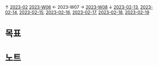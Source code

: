 
↑ [2023-02](2023-02.md)
[2023-W06](2023-W06.md) ← 2023-W07 → [2023-W08](2023-W08.md)
↓ [2023-02-13](2023-02-13.md), [2023-02-14](2023-02-14.md), [2023-02-15](2023-02-15.md), [2023-02-16](2023-02-16.md), [2023-02-17](2023-02-17.md), [2023-02-18](2023-02-18.md), [2023-02-19](2023-02-19.md)

# 목표



# 노트





